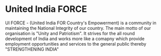# United India FORCE
UI FORCE - (United India FOR Country's Empowerment) is a community in maintaining the National Integrity of our country. The main motto of our organisation is "Unity and Patriotism". It strives for the all round development of India and works more like a comapny which provide employment opportunities and services to the general public thereby "STRENGTHENING INDIA"
